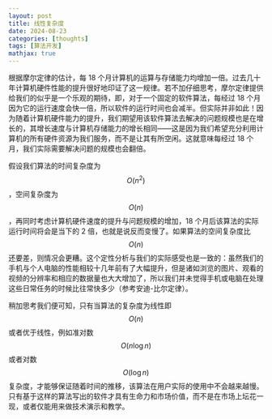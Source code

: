 ```yaml
---
layout: post
title: 线性复杂度
date: 2024-08-23
categories: [thoughts]
tags: [算法开发]
mathjax: true
---
```


根据摩尔定律的估计，每 18 个月计算机的运算与存储能力均增加一倍。过去几十年计算机硬件性能的提升很好地印证了这一规律。若不加仔细思考，摩尔定律提供给我们的似乎是一个乐观的期待，即，对于一个固定的软件算法，每经过 18 个月因为它的运行速度会快一倍，所以软件的运行时间也会减半。但实际并非如此！因为随着计算机硬件能力的提升，我们期望用该软件算法去解决的问题规模也是在增长的，其增长速度与计算机存储能力的增长相同——这是因为我们希望充分利用计算机的所有硬件资源为我们服务，而不是让其有所空闲。这就意味每经过 18 个月，我们实际需要解决问题的规模也会翻倍。

假设我们算法的时间复杂度为 $$O(n^2) $$，空间复杂度为 $$O(n) $$，再同时考虑计算机硬件速度的提升与问题规模的增加，18 个月后该算法的实际运行时间将会是当下的 2 倍，也就是说反而变慢了。如果算法的空间复杂度比 $$O(n) $$ 还要差，则情况会更糟。这个定性分析与我们的实际感受也是一致的：虽然我们的手机与个人电脑的性能相较十几年前有了大幅提升，但是诸如浏览的图片、观看的视频的分辨率和相应的数据量也大大增加了，所以我们并未觉得手机或电脑在处理这些日常任务的时候比往常快多少（参考安迪-比尔定律）。

稍加思考我们便可知，只有当算法的复杂度为线性即 $$O(n) $$ 或者优于线性，例如准对数 $$O(n\log n) $$ 或者对数 $$O(\log n) $$ 复杂度，才能够保证随着时间的推移，该算法在用户实际的使用中不会越来越慢。只有基于这样的算法写出的软件才具有生命力和市场价值，而不是在市场上坛花一现，或者仅能用来做技术演示和教学。

